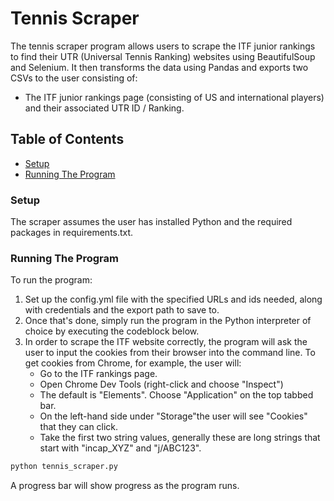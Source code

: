 # Tennis Scraper #

The tennis scraper program allows users to scrape the ITF junior rankings 
to find their UTR (Universal 
Tennis Ranking) websites using BeautifulSoup and Selenium. It then 
transforms 
the data using Pandas and exports two CSVs to the user consisting of:
  
* The ITF junior rankings page (consisting of US and international 
players) and their associated UTR ID / Ranking.

## Table of Contents ##

* [Setup](#setup)
* [Running The Program](#running)

### Setup ###

The scraper assumes the user has installed Python and the required packages in requirements.txt.

### Running The Program ###

To run the program:

1. Set up the config.yml file with the specified URLs and ids needed, along with credentials and the export path to save to.
1. Once that's done, simply run the program in the Python interpreter of choice by executing the codeblock below.
1. In order to scrape the ITF website correctly, the program will ask the user to input the cookies from their browser into the command line. To get cookies from Chrome, for example, the user will:
    * Go to the ITF rankings page.
    * Open Chrome Dev Tools (right-click and choose "Inspect")
    * The default is "Elements". Choose "Application" on the top tabbed bar.
    * On the left-hand side under "Storage"the user will see "Cookies" that they can click.
    * Take the first two string values, generally these are long strings that start with "incap_XYZ" and "j/ABC123".

```python
python tennis_scraper.py
```

A progress bar will show progress as the program runs.
